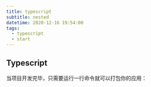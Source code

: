 ```yaml
---
title: typescript
subtitle: nested
datetime: 2020-12-16 19:54:00
tags: 
  - typescript
  - start
---
```


## Typescript

当项目开发完毕，只需要运行一行命令就可以打包你的应用：
